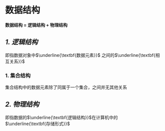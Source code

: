 
# 数据结构
**数据结构 = 逻辑结构 + 物理结构**


## _1. 逻辑结构_
即指数据对象中$\underline{\textbf{数据元素}}$ 之间的$\underline{\textbf{相互关系}}$

### 1. 集合结构
集合结构中的数据元素除了同属于一个集合，之间并无其他关系


## _2. 物理结构_
即指数据的$\underline{\textbf{逻辑结构}}$在计算机中的$\underline{\textbf{存储形式}}$
